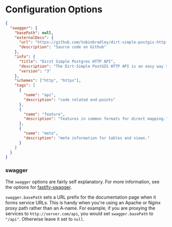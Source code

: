 # Configuration Options

```json
{
  "swagger": {
    "basePath": null,
    "externalDocs": {
      "url": "https://github.com/tobinbradley/dirt-simple-postgis-http-api",
      "description": "Source code on Github"
    },
    "info": {
      "title": "Dirst Simple Postgres HTTP API",
      "description": "The Dirt-Simple PostGIS HTTP API is an easy way to expose geospatial functionality to your applications. It takes simple requests over HTTP and returns JSON, JSONP, or protobuf (Mapbox Vector Tile) to the requester. Although the focus of the project has generally been on exposing PostGIS functionality to web apps, you can use the framework to make an API to any database.",
      "version": "3"
    },
    "schemes": ["http", "https"],
    "tags": [
      {
        "name": "api",
        "description": "code related end-points"
      },
      {
        "name": "feature",
        "description": "features in common formats for direct mapping."
      },
      {
        "name": "meta",
        "description": "meta information for tables and views."
      }
    ]
  }
}
```

### swagger

The `swagger` options are fairly self explanatory. For more information, see the options for [fastify-swagger](https://github.com/fastify/fastify-swagger).

`swagger.basePath` sets a URL prefix for the documentation page when it forms service URLs. This is handy when you're using an Apache or Nginx proxy path rather than an A-name. For example, if you are proxying the services to `http://server.com/api`, you would set `swagger.basePath` to `"/api"`. Otherwise leave it set to `null`.
